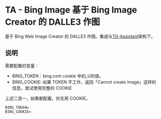 # TA - Bing Image 基于 Bing Image Creator 的 DALLE3 作图

基于 Bing Web Image Creator 的 DALLE3 作图。集成与[TG-Assistant](https://github.com/iamshaynez/telegram-assistant)架构下。

## 说明

需要配置的变量：

- BING_TOKEN：bing.com cookie 中的_U的值。
- BING_COOKIE: 如果 TOKEN 不工作，返回「Cannot create image」这样的信息，尝试使用完整的 COOKIE

上述二选一，如果都配置，优先用 COOKIE。

```
BING_TOKEN=
BING_COOKIE=
```

